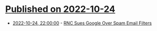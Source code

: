 # [Published on 2022-10-24](index.md)

* [2022-10-24, 22:00:00](https://politics.slashdot.org/story/22/10/24/2110219/rnc-sues-google-over-spam-email-filters?utm_source=rss1.0mainlinkanon&utm_medium=feed) - [RNC Sues Google Over Spam Email Filters](https://politics.slashdot.org/story/22/10/24/2110219/rnc-sues-google-over-spam-email-filters?utm_source=rss1.0mainlinkanon&utm_medium=feed)
